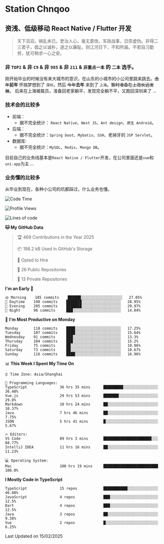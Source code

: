 # Station Chnqoo

## 资浅、低级移动 React Native / Flutter 开发

> 天下滔滔，祸乱未已。吏治人心，毫无更改。军政战事，日崇虚伪。非得二三君子，倡之以诚朴，道之以廉耻。则江河日下，不知所届。不若自习勤劳，犹可稍求一心之安。

### 非 `TOP2` & 非 `C9` & 非 `985` & 非 `211` & `非重点一本` 的 `二本` 选手。

刚开始毕业的时候没有来大城市的意识，在山东的小城市的小公司里跳来跳去。~~去年~~**前年** 怀揣梦想到了 `深圳`，然后 ~~今年~~**去年** 来到了 `上海`。~~暂时准备在上海长远发展~~。
后来在上海被裁员，准备回老家躺平，发现完全躺不平，又跑回深圳来了 ...

### 技术会的比较多

- 前端：
  - 据不完全统计： `React Native`、`Next JS`、`Ant design`、`原生 Android`。
- 后端：
  - 据不完全统计：`Spring boot`、`Mybatis`、`SSH`、老掉牙的 `JSP Servlet`。
- 数据库:
  - 据不完全统计：`MySQL`、`Redis`、`Mongo DB`。

目前自己的业务线基本是`React Native / Flutter`开发，在公司里面还是`vue`和`uni-app`为主 ...

### 业务懂的比较多

从毕业到现在，各种小公司的坑都踩过，什么业务也懂。

<!--START_SECTION:waka-->
![Code Time](http://img.shields.io/badge/Code%20Time-7%2C594%20hrs%2017%20mins-blue)

![Profile Views](http://img.shields.io/badge/Profile%20Views-0-blue)

![Lines of code](https://img.shields.io/badge/From%20Hello%20World%20I%27ve%20Written-333%20Thousand%20lines%20of%20code-blue)

**🐱 My GitHub Data** 

> 🏆 469 Contributions in the Year 2025
 > 
> 📦 198.2 kB Used in GitHub's Storage 
 > 
> 💼 Opted to Hire
 > 
> 📜 26 Public Repositories 
 > 
> 🔑 13 Private Repositories  
 > 
**I'm an Early 🐤** 

```text
🌞 Morning    185 commits    ██████░░░░░░░░░░░░░░░░░░░   27.05% 
🌆 Daytime    198 commits    ███████░░░░░░░░░░░░░░░░░░   28.95% 
🌃 Evening    205 commits    ███████░░░░░░░░░░░░░░░░░░   29.97% 
🌙 Night      96 commits     ███░░░░░░░░░░░░░░░░░░░░░░   14.04%

```
📅 **I'm Most Productive on Monday** 

```text
Monday       118 commits    ████░░░░░░░░░░░░░░░░░░░░░   17.25% 
Tuesday      107 commits    ████░░░░░░░░░░░░░░░░░░░░░   15.64% 
Wednesday    91 commits     ███░░░░░░░░░░░░░░░░░░░░░░   13.3% 
Thursday     104 commits    ███░░░░░░░░░░░░░░░░░░░░░░   15.2% 
Friday       75 commits     ██░░░░░░░░░░░░░░░░░░░░░░░   10.96% 
Saturday     73 commits     ██░░░░░░░░░░░░░░░░░░░░░░░   10.67% 
Sunday       116 commits    ████░░░░░░░░░░░░░░░░░░░░░   16.96%

```


📊 **This Week I Spent My Time On** 

```text
⌚︎ Time Zone: Asia/Shanghai

💬 Programming Languages: 
TypeScript               36 hrs 35 mins      █████████░░░░░░░░░░░░░░░░   36.48% 
Vue.js                   29 hrs 53 mins      ███████░░░░░░░░░░░░░░░░░░   29.8% 
Markdown                 10 hrs 24 mins      ██░░░░░░░░░░░░░░░░░░░░░░░   10.37% 
Java                     7 hrs 46 mins       ██░░░░░░░░░░░░░░░░░░░░░░░   7.75% 
JSON                     5 hrs 41 mins       █░░░░░░░░░░░░░░░░░░░░░░░░   5.67%

🔥 Editors: 
VS Code                  89 hrs 3 mins       ██████████████████████░░░   88.77% 
IntelliJ IDEA            11 hrs 16 mins      ██░░░░░░░░░░░░░░░░░░░░░░░   11.23%

💻 Operating System: 
Mac                      100 hrs 19 mins     █████████████████████████   100.0%

```

**I Mostly Code in TypeScript** 

```text
TypeScript               15 repos            ███████████░░░░░░░░░░░░░░   46.88% 
JavaScript               4 repos             ███░░░░░░░░░░░░░░░░░░░░░░   12.5% 
Dart                     4 repos             ███░░░░░░░░░░░░░░░░░░░░░░   12.5% 
Java                     3 repos             ██░░░░░░░░░░░░░░░░░░░░░░░   9.38% 
Vue                      2 repos             █░░░░░░░░░░░░░░░░░░░░░░░░   6.25%

```



 Last Updated on 15/02/2025
<!--END_SECTION:waka-->

<!---
ChenqiaoStation/ChenqiaoStation is a ✨ special ✨ repository because its `README.md` (this file) appears on your GitHub profile.
You can click the Preview link to take a look at your changes.
--->
